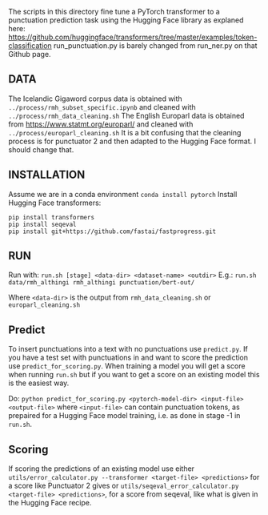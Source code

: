 The scripts in this directory fine tune a PyTorch transformer to a punctuation prediction task using the Hugging Face library
as explaned here: https://github.com/huggingface/transformers/tree/master/examples/token-classification
run_punctuation.py is barely changed from run_ner.py on that Github page.

## DATA
The Icelandic Gigaword corpus data is obtained with `../process/rmh_subset_specific.ipynb` and cleaned with `../process/rmh_data_cleaning.sh`
The English Europarl data is obtained from https://www.statmt.org/europarl/ and cleaned with `../process/europarl_cleaning.sh`
It is a bit confusing that the cleaning process is for punctuator 2 and then adapted to the Hugging Face format. I should change that.

## INSTALLATION
Assume we are in a conda environment
`conda install pytorch`
Install Hugging Face transformers:
~~~~
pip install transformers
pip install seqeval
pip install git+https://github.com/fastai/fastprogress.git
~~~~

## RUN

Run with:
`run.sh [stage] <data-dir> <dataset-name> <outdir>`
E.g.:
`run.sh data/rmh_althingi rmh_althingi punctuation/bert-out/`

Where `<data-dir>` is the output from ```rmh_data_cleaning.sh``` or ```europarl_cleaning.sh```

## Predict
To insert punctuations into a text with no punctuations use `predict.py`. If you have a test set with punctuations in and want to score the prediction use `predict_for_scoring.py`. When training a model you will get a score when running `run.sh` but if you want to get a score on an existing model this is the easiest way.

Do:
`python predict_for_scoring.py <pytorch-model-dir> <input-file> <output-file>`
where `<input-file>` can contain punctuation tokens, as prepaired for a Hugging Face model training, i.e. as done in stage -1 in `run.sh`. 

## Scoring
If scoring the predictions of an existing model use either `utils/error_calculator.py --transformer <target-file> <predictions>` for a score like Punctuator 2 gives or `utils/seqeval_error_calculator.py <target-file> <predictions>`, for a score from seqeval, like what is given in the Hugging Face recipe.
